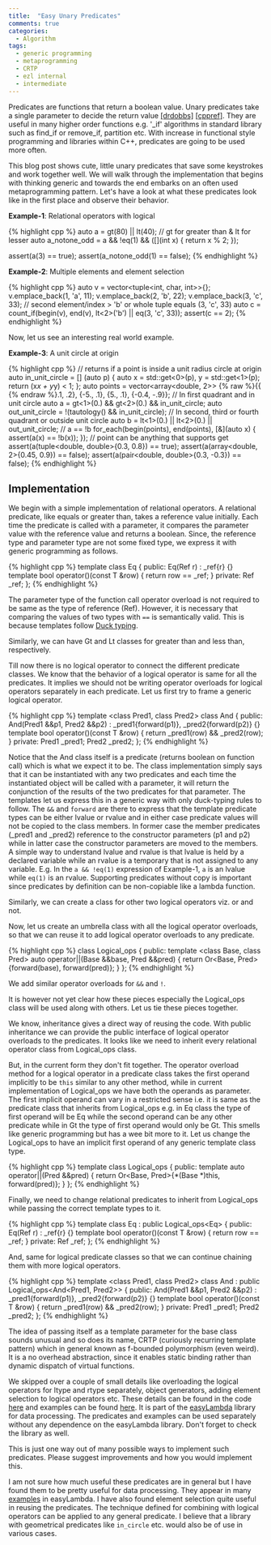 ```yaml
---
title:  "Easy Unary Predicates"
comments: true
categories: 
  - Algorithm
tags:
  - generic programming
  - metaprogramming
  - CRTP
  - ezl internal
  - intermediate
---
```


Predicates are functions that return a boolean value. Unary predicates take a
single parameter to decide the return value
[[drdobbs]](http://www.drdobbs.com/effective-standard-c-library-unary-predi/184403777)
[[cppref]](http://en.cppreference.com/w/cpp/concept/Predicate). They are useful
in many higher order functions e.g. '_if' algorithms in standard library such
as find_if or remove_if, partition etc. With increase in functional style
programming and libraries within C++, predicates are going to be used more
often.

This blog post shows cute, little unary predicates that save some keystrokes
and work together well. We will walk through the implementation that begins with
thinking generic and towards the end embarks on an often used metaprogramming
pattern. Let's have a look at what these predicates look like in the first
place and observe their behavior.

**Example-1**: Relational operators with logical

{% highlight cpp %}
auto a = gt(80) || lt(40); // gt for greater than & lt for lesser
auto a_notone_odd = a && !eq(1) && ([](int x) { return x % 2; });

assert(a(3) == true);
assert(a_notone_odd(1) == false);
{% endhighlight %}

**Example-2**: Multiple elements and element selection

{% highlight cpp %}
auto v = vector<tuple<int, char, int>>{};
v.emplace_back(1, 'a', 11);
v.emplace_back(2, 'b', 22);
v.emplace_back(3, 'c', 33);
// second element/index > 'b' or whole tuple equals (3, 'c', 33)
auto c = count_if(begin(v), end(v), lt<2>('b') || eq(3, 'c', 33));
assert(c == 2);
{% endhighlight %}

Now, let us see an interesting real world example.

**Example-3**: A unit circle at origin

{% highlight cpp %}
  // returns if a point is inside a unit radius circle at origin
  auto in_unit_circle = [] (auto p) { 
    auto x = std::get<0>(p), y = std::get<1>(p);
    return (x*x + y*y) < 1;
  };
  auto points = vector<array<double, 2>> {% raw %}{{ {% endraw %}.1, .2}, {-5., .1}, 
                                          {5., .1}, {-0.4, -.9}};
  // In first quadrant and in unit circle 
  auto a = gt<1>(0.) && gt<2>(0.) && in_unit_circle;
  auto out_unit_circle = !(tautology() && in_unit_circle);
  // In second, third or fourth quadrant or outside unit circle
  auto b = lt<1>(0.) || lt<2>(0.) || out_unit_circle;
  // a == !b
  for_each(begin(points), end(points), 
           [&](auto x) { assert(a(x) == !b(x)); });
  // point can be anything that supports get
  assert(a(tuple<double, double>{0.3, 0.8}) == true);
  assert(a(array<double, 2>{0.45, 0.9}) == false);
  assert(a(pair<double, double>{0.3, -0.3}) == false);
{% endhighlight %}

## Implementation

We begin with a simple implementation of relational operators. A relational
predicate, like equals or greater than, takes a reference value initially.
Each time the predicate is called with a parameter, it compares the parameter
value with the reference value and returns a boolean. Since, the reference
type and parameter type are not some fixed type, we express it with generic
programming as follows.

{% highlight cpp %}
template <class Ref> class Eq {
public:
  Eq(Ref r) : _ref{r} {}
  template <class T> 
  bool operator()(const T &row) { return row == _ref; }
private:
  Ref _ref;
};
{% endhighlight %}

The parameter type of the function call operator overload is not required to be
same as the type of reference (Ref). However, it is necessary that comparing
the values of two types with `==` is semantically valid. This is because
templates follow [Duck typing](https://en.wikipedia.org/wiki/Duck_typing).

Similarly, we can have Gt and Lt classes for greater than and less than,
respectively.

Till now there is no logical operator to connect the different predicate
classes. We know that the behavior of a logical operator is same for all the
predicates. It implies we should not be writing operator overloads for logical
operators separately in each predicate. Let us first try to frame a generic
logical operator.

{% highlight cpp %}
template <class Pred1, class Pred2>
class And {
public:
  And(Pred1 &&p1, Pred2 &&p2) : _pred1{forward<Pred1>(p1)}, 
                                _pred2{forward<Pred2>(p2)} {}
  template <class T> bool operator()(const T &row) {
    return _pred1(row) && _pred2(row);
  }
private:
  Pred1 _pred1;
  Pred2 _pred2;
};
{% endhighlight %}

Notice that the And class itself is a predicate (returns boolean on function
call) which is what we expect it to be. The class implementation simply says
that it can be instantiated with any two predicates and each time the
instantiated object will be called with a parameter, it will return the
conjunction of the results of the two predicates for that parameter. The
templates let us express this in a generic way with only duck-typing
rules to follow. The `&&` and `forward` are there to express that the
template predicate types can be either lvalue or rvalue and in either case
predicate values will not be copied to the class members. In former case the
member predicates (_pred1 and _pred2) reference to the constructor parameters
(p1 and p2) while in latter case the constructor parameters are moved to the
members. A simple way to understand lvalue and rvalue is that lvalue is held by
a declared variable while an rvalue is a temporary that is not assigned to any
variable. E.g. In the `a && !eq(1)` expression of Example-1, `a` is an lvalue
while `eq(1)` is an rvalue. Supporting predicates without copy is important
since predicates by definition can be non-copiable like a lambda function.

Similarly, we can create a class for other two logical operators viz. or and
not.

Now, let us create an umbrella class with all the logical operator overloads,
so that we can reuse it to add logical operator overloads to any predicate.

{% highlight cpp %}
class Logical_ops {
public:
  template <class Base, class Pred> 
  auto operator||(Base &&base, Pred &&pred) {
    return Or<Base, Pred>{forward<Base>(base), 
                          forward<Pred>(pred)};
  }
};
{% endhighlight %}

We add similar operator overloads for `&&` and `!`. 

It is however not yet clear how these pieces especially the Logical_ops class
will be used along with others. Let us tie these pieces together.

We know, inheritance gives a direct way of reusing the code. With public
inheritance we can provide the public interface of logical operator overloads
to the predicates. It looks like we need to inherit every relational operator
class from Logical_ops class. 

But, in the current form they don't fit together. The operator overload method
for a logical operator in a predicate class takes the first operand implicitly
to be `this` similar to any other method, while in current implementation of
Logical_ops we have both the operands as parameter. The first implicit operand
can vary in a restricted sense i.e. it is same as the predicate class that
inherits from Logical_ops e.g. in Eq class the type of first operand will be Eq
while the second operand can be any other predicate while in Gt the type of
first operand would only be Gt. This smells like generic programming but has a
wee bit more to it. Let us change the Logical_ops to have an implicit first
operand of any generic template class type.

{% highlight cpp %}
template <class Base> class Logical_ops {
public:
  template <class Pred> auto operator||(Pred &&pred) {
    return Or<Base, Pred>{*(Base *)this, forward<Pred>(pred)};
  }
};
{% endhighlight %}

Finally, we need to change relational predicates to inherit from Logical_ops while
passing the correct template types to it.

{% highlight cpp %}
template <class Ref> class Eq : public Logical_ops<Eq<Ref>> {
public:
  Eq(Ref r) : _ref{r} {}
  template <class T> 
  bool operator()(const T &row) { return row == _ref; }
private:
  Ref _ref;
};
{% endhighlight %}

And, same for logical predicate classes so that we can continue chaining them
with more logical operators.


{% highlight cpp %}
template <class Pred1, class Pred2>
class And : public Logical_ops<And<Pred1, Pred2>> {
public:
  And(Pred1 &&p1, Pred2 &&p2)
      : _pred1{forward<Pred1>(p1)}, _pred2{forward<Pred2>(p2)} {}
  template <class T> bool operator()(const T &row) {
    return _pred1(row) && _pred2(row);
  }
private:
  Pred1 _pred1;
  Pred2 _pred2;
};
{% endhighlight %}

The idea of passing itself as a template parameter for the base class sounds
unusual and so does its name, CRTP (curiously recurring template pattern) which in
general known as f-bounded polymorphism (even weird). It is a no overhead
abstraction, since it enables static binding rather than dynamic dispatch of
virtual functions.

We skipped over a couple of small details like overloading the logical
operators for ltype and rtype separately, object generators, adding element
selection to logical operators etc. These details can be found in the code
[here](https://github.com/haptork/easyLambda/blob/master/include/ezl/algorithms/predicates.hpp)
and examples can be found
[here](https://github.com/haptork/easyLambda/blob/master/examples/demoPredicates.cpp).
It is part of the [easyLambda](https://haptork.github.io/easyLambda/) library
for data processing. The predicates and examples can be used separately without
any dependence on the easyLambda library. Don't forget to check the library as
well.

This is just one way out of many possible ways to implement such predicates.
Please suggest improvements and how you would implement this.

I am not sure how much useful these predicates are in general but I have found
them to be pretty useful for data processing. They appear in many
[examples](https://haptork.github.io/easyLambda/docs/real-world/) in
easyLambda. I have also found element selection quite useful in reusing the
predicates. The technique defined for combining with logical operators can be
applied to any general predicate. I believe that a library with geometrical
predicates like `in_circle` etc. would also be of use in various cases.
